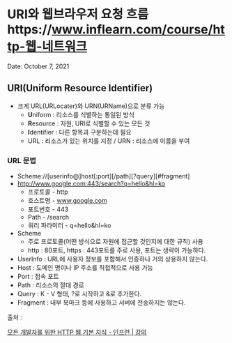 # URI와 웹브라우저 요청 흐름https://www.inflearn.com/course/http-웹-네트워크

Date: October 7, 2021

## URI(Uniform Resource Identifier)

- 크게 URL(URLocater)와 URN(URName)으로 분류 가능
    - **U**niform : 리소스를 식별하는 통일된 방식
    - **R**esource : 자원, URI로 식별할 수 있는 모든 것
    - **I**dentifier : 다른 항목과 구분하는데 필요
    - URL : 리소스가 있는 위치를 지정 / URN : 리소스에 이름을 부여

### URL 문법

- Scheme://[userinfo@]host[:port][/path][?query][#fragment]
- http://www.google.com:443/search?q=hello&hl=ko
    - 프로토콜 - http
    - 호스트명 - www.google.com
    - 포트번호 - 443
    - Path - /search
    - 쿼리 파라미터 - q=hello&hl=ko
- Scheme
    - 주로 프로토콜(어떤 방식으로 자원에 접근할 것인지에 대한 규칙) 사용
    - http : 80포트, https : 443포트를 주로 사용, 포트는 생략이 가능하다.
- UserInfo : URL에 사용자 정보를 포함해서 인증하나 거의 상용하지 않는다.
- Host : 도메인 명이나 IP 주소를 직접적으로 사용 가능
- Port : 접속 포트
- Path : 리소스의 절대 경로
- Query : K - V 형태, ?로 시작하고 &로 추가한다.
- Fragment : 내부 북마크 등에 사용하고 서버에 전송하지는 않는다.

출처 : 

[모든 개발자를 위한 HTTP 웹 기본 지식 - 인프런 | 강의](https://www.inflearn.com/course/http-%EC%9B%B9-%EB%84%A4%ED%8A%B8%EC%9B%8C%ED%81%AC)